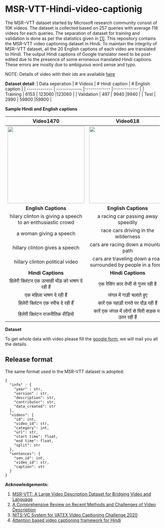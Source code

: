 # MSR-VTT-Hindi-video-captionig
The MSR−VTT dataset started by Microsoft research community consist of 10K videos. The dataset is collected
based on 257 queries with average 118 videos for each queries. The separation of dataset for training and validation
is done as per the statistics given in [[1]](https://www.microsoft.com/en-us/research/wp-content/uploads/2016/06/cvpr16.msr-vtt.tmei_-1.pdf).  This repository contains the MSR-VTT video captioning dataset in Hindi. To maintain the integrity of MSR−VTT dataset, all the 20 English captions of each video are translated to Hindi. The output Hindi captions of Google translator need to be post-edited due to the presence of some erroneous translated Hindi captions. These errors are mostly due to ambiguous word sense and typo.

NOTE: Details of video with their ids are available [here](http://ms-multimedia-challenge.com/2017/dataset)

 **Dataset detail**:
| Data seperation  | # Videos  | # Hindi caption | # English caption |
| ------------- | ------------- |------------- |------------- |
| Training  | 6153  | 123060  |123060  |
| Validation  | 497  | 9940  |9940  |
| Test  | 2990  | 59800  |59800  |

**Sample Hindi and English captions**


|**Video1470**|**Video618**|**Video4139**|
 :-------------: |:-------------:| :-----:|
|<img src="https://github.com/alokssingh/MSR-VTT-captioning/blob/master/images/video1470.gif" width="250" height="250"/> |<img src="https://github.com/alokssingh/MSR-VTT-captioning/blob/master/images/video618.gif" width="250" height="250"/> |<img src="https://github.com/alokssingh/MSR-VTT-captioning/blob/master/images/video4139.gif" width="360" height="250"/>|
|**English Captions**|**English Captions**|**English Captions**|
|hilary clinton is giving a speech to an enthusiastic crowd|a racing car passing away speedily|some people are cooking|
|a woman giving a speech|race cars driving in the wilderness|instructions on how to prepare eggs|
|hillary clinton gives a speech|cars are racing down a mountain path|a person is preparing egg whites|
|hillary clinton political video|cars are traveling down a road surrounded by people in a forest|a child is cooking in the kitchen|
|**Hindi Captions**|**Hindi Captions**|**Hindi Captions**|
|हिलेरी क्लिंटन एक उत्साही भीड़ को भाषण दे रही हैं|एक रेसिंग कार तेजी से गुजर रही है|कुछ लोग खाना बना रहे हैं|
|एक महिला भाषण दे रही हैं|जंगल में गाड़ी चलाते हुए|अंडे तैयार करने के तरीके के बारे में निर्देशं|
|हिलेरी क्लिंटन एक स्पीच दे रही हैंं|कारें एक पहाड़ी रास्ते पर दौड़ रही हैं|एक व्यक्ति अंडे की सफेदी तैयार कर रहा है|
|हिलेरी क्लिंटन राजनीतिक वीडियो|कारें एक जंगल में लोगों से घिरी सड़क पर उतर रही हैं|एक बच्चा रसोई में खाना बना रहा है|


**Dataset**

To get whole data with video please fill the [google form](https://docs.google.com/forms/d/e/1FAIpQLScG2CgspdzbbEsBLDhDLXunUJkggqAvl5fHgDqVj6HwTSSOPg/viewform?usp=sf_link), we will mail you all the details.
## Release format

The same format used in the MSR-VTT dataset is adopted:

```
{
  "info" : {
    "year" : str,
    "version" : str,
    "description": str,
    "contributor": str,
    "data_created": str
  },
  "videos": {
    "id": int,
    "video_id": str,
    "category": int,
    "url": str,
    "start time": float,
    "end time": float,
    "split": str
  },
  "sentences": {
    "sen_id": int,
    "video_id": str,
    "caption": str
  }
}

```





**Acknowledgements:**
1. [MSR-VTT: A Large Video Description Dataset for Bridging Video and Language](https://www.microsoft.com/en-us/research/wp-content/uploads/2016/06/cvpr16.msr-vtt.tmei_-1.pdf)
2. [A Comprehensive Review on Recent Methods and Challenges of Video Description](https://arxiv.org/abs/2011.14752)
3. [NITS-VC System for VATEX Video Captioning Challenge 2020](https://arxiv.org/abs/2006.04058)
4. [Attention based video captioning framework for Hindi](https://link.springer.com/article/10.1007/s00530-021-00816-3)
